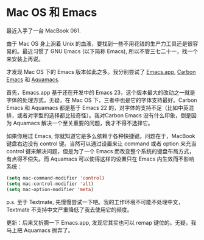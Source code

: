 # Mac OS 和 Emacs

最近入手了一台 MacBook 061\.

由于 Mac OS 身上淌着 Unix 的血液，要找到一些不用花钱的生产力工具还是很容易的。最近习惯了 GNU Emacs (以下简称 Emacs), 所以不管三七二十一，找一个来安装上再说。

才发现 Mac OS 下的 Emacs 版本如此之多。我分别尝试了 [Emacs.app][0], [Carbon Emacs][1] 和 [Aquamacs][2].

首先，Emacs.app 基于还在开发中的 Emacs 23，这个版本最大的改动之一就是字体的处理方式，无疑，在 Mac OS 下，三者中也是它的字体支持最好。Carbon Emacs 和 Aquamacs 都是基于 Emacs 22 的，对字体的支持不足（比如中英混排，或者对字型的选择都比较奇怪）。我对Carbon Emacs 没有什么印象，倒是因为 Aquamacs 解决一个至关重要的问题，我才不得不选择它。

如果你用过 Emacs, 你就知道它是多么依赖于各种快捷键。问题在于，MacBook 键盘右边没有 control 键。当然可以通过设置来让 command 或者 option 来充当 control 键来解决问题，但是为了一个 Emacs 而改变整个系统的键盘布局方式，有点得不偿失。而 Aquamacs 可以使得这样的设置只在 Emacs 内生效而不影响系统：

```lisp
(setq mac-command-modifier 'control)
(setq mac-control-modifier 'alt)
(setq mac-option-modifier 'meta)
```

p.s. 至于 Textmate, 先慢慢尝试一下吧。我的工作环境不可能不处理中文，Textmate 不支持中文严重降低了我去使用它的频度。

更新：后来又折腾一下 Emacs.app, 发现它其实也可以 remap 键位的。无疑，我马上把 Aquamacs 抛弃了。

[0]: http://emacs-app.sourceforge.net/
[1]: http://homepage.mac.com/zenitani/emacs-e.html
[2]: http://aquamacs.org/